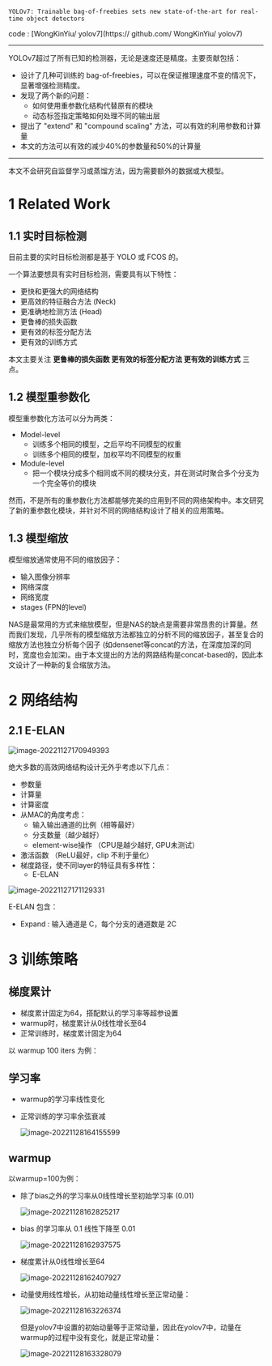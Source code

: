 `YOLOv7: Trainable bag-of-freebies sets new state-of-the-art for real-time object detectors`

code : [WongKinYiu/ yolov7](https:// github.com/ WongKinYiu/ yolov7)

---

YOLOv7超过了所有已知的检测器，无论是速度还是精度。主要贡献包括：

+ 设计了几种可训练的 bag-of-freebies，可以在保证推理速度不变的情况下，显著增强检测精度。
+ 发现了两个新的问题：
  + 如何使用重参数化结构代替原有的模块
  + 动态标签指定策略如何处理不同的输出层
+ 提出了 "extend" 和 "compound scaling" 方法，可以有效的利用参数和计算量
+ 本文的方法可以有效的减少40%的参数量和50%的计算量

---

本文不会研究自监督学习或蒸馏方法，因为需要额外的数据或大模型。



# 1 Related Work

## 1.1 实时目标检测

目前主要的实时目标检测都是基于 YOLO 或 FCOS 的。

一个算法要想具有实时目标检测，需要具有以下特性：

+ 更快和更强大的网络结构
+ 更高效的特征融合方法 (Neck)
+ 更准确地检测方法 (Head)
+ 更鲁棒的损失函数
+ 更有效的标签分配方法
+ 更有效的训练方式

本文主要关注 **更鲁棒的损失函数 更有效的标签分配方法 更有效的训练方式** 三点。

## 1.2 模型重参数化

模型重参数化方法可以分为两类：

+ Model-level
  + 训练多个相同的模型，之后平均不同模型的权重
  + 训练多个相同的模型，加权平均不同模型的权重
+ Module-level
  + 把一个模块分成多个相同或不同的模块分支，并在测试时聚合多个分支为一个完全等价的模块

然而，不是所有的重参数化方法都能够完美的应用到不同的网络架构中。本文研究了新的重参数化模块，并针对不同的网络结构设计了相关的应用策略。

## 1.3 模型缩放

模型缩放通常使用不同的缩放因子：

+ 输入图像分辨率
+ 网络深度
+ 网络宽度
+ stages (FPN的level)

NAS是最常用的方式来缩放模型，但是NAS的缺点是需要非常昂贵的计算量。然而我们发现，几乎所有的模型缩放方法都独立的分析不同的缩放因子，甚至复合的缩放方法也独立分析每个因子 (如densenet等concat的方法，在深度加深的同时，宽度也会加深)。由于本文提出的方法的网路结构是concat-based的，因此本文设计了一种新的复合缩放方法。

# 2 网络结构

## 2.1 E-ELAN

![image-20221127170949393](imgs/23-YOLOv7/image-20221127170949393.png)

绝大多数的高效网络结构设计无外乎考虑以下几点：

+ 参数量
+ 计算量
+ 计算密度
+ 从MAC的角度考虑：
  + 输入输出通道的比例（相等最好）
  + 分支数量（越少越好）
  + element-wise操作 （CPU是越少越好, GPU未测试）
+ 激活函数 （ReLU最好，clip 不利于量化）
+ 梯度路径，使不同layer的特征具有多样性：
  + E-ELAN

![image-20221127171129331](imgs/23-YOLOv7/image-20221127171129331.png)

E-ELAN 包含：

+ Expand : 输入通道是 C，每个分支的通道数是 2C



# 3 训练策略

## 梯度累计

+ 梯度累计固定为64，搭配默认的学习率等超参设置
+ warmup时，梯度累计从0线性增长至64
+ 正常训练时，梯度累计固定为64

以 warmup 100 iters 为例：



## 学习率

+ warmup的学习率线性变化

+ 正常训练的学习率余弦衰减 

  ![image-20221128164155599](imgs/23-YOLOv7/image-20221128164155599.png)

## warmup

以warmup=100为例：

+ 除了bias之外的学习率从0线性增长至初始学习率 (0.01)

  ![image-20221128162825217](imgs/23-YOLOv7/image-20221128162825217.png)

+ bias 的学习率从 0.1 线性下降至 0.01

  ![image-20221128162937575](imgs/23-YOLOv7/image-20221128162937575.png)

+ 梯度累计从0线性增长至64

  ![image-20221128162407927](imgs/23-YOLOv7/image-20221128162407927.png)

+ 动量使用线性增长，从初始动量线性增长至正常动量：

  ![image-20221128163226374](imgs/23-YOLOv7/image-20221128163226374.png)

  但是yolov7中设置的初始动量等于正常动量，因此在yolov7中，动量在warmup的过程中没有变化，就是正常动量：

  ![image-20221128163328079](imgs/23-YOLOv7/image-20221128163328079.png)